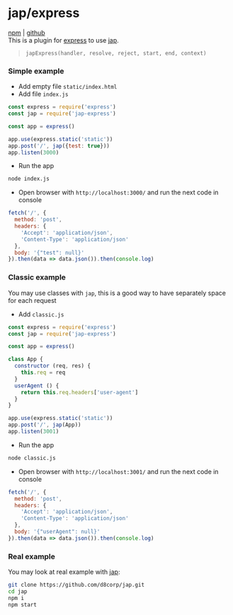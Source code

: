 # jap/express
[npm](https://www.npmjs.com/package/jap-express) | [github](https://github.com/d8corp/jap-express)  
This is a plugin for [express](https://expressjs.com/) to use [jap](https://www.npmjs.com/package/jap).
> `japExpress(handler, resolve, reject, start, end, context)`  
### Simple example 
- Add empty file `static/index.html`  
- Add file `index.js`
```javascript
const express = require('express')
const jap = require('jap-express')

const app = express()

app.use(express.static('static'))
app.post('/', jap({test: true}))
app.listen(3000)
```
- Run the app
```bash
node index.js
```
- Open browser with `http://localhost:3000/` and run the next code in console
```javascript
fetch('/', {
  method: 'post',
  headers: {
    'Accept': 'application/json',
    'Content-Type': 'application/json'
  },
  body: '{"test": null}'
}).then(data => data.json()).then(console.log)
```
### Classic example 
You may use classes with `jap`, this is a good way to have separately space for each request  
- Add `classic.js`
```javascript
const express = require('express')
const jap = require('jap-express')

const app = express()

class App {
  constructor (req, res) {
    this.req = req
  }
  userAgent () {
    return this.req.headers['user-agent']
  }
}

app.use(express.static('static'))
app.post('/', jap(App))
app.listen(3001)

```
- Run the app
```bash
node classic.js
```
- Open browser with `http://localhost:3001/` and run the next code in console
```javascript
fetch('/', {
  method: 'post',
  headers: {
    'Accept': 'application/json',
    'Content-Type': 'application/json'
  },
  body: '{"userAgent": null}'
}).then(data => data.json()).then(console.log)
```
### Real example
You may look at real example with [jap](https://www.npmjs.com/package/jap):
```bash
git clone https://github.com/d8corp/jap.git
cd jap
npm i
npm start
```